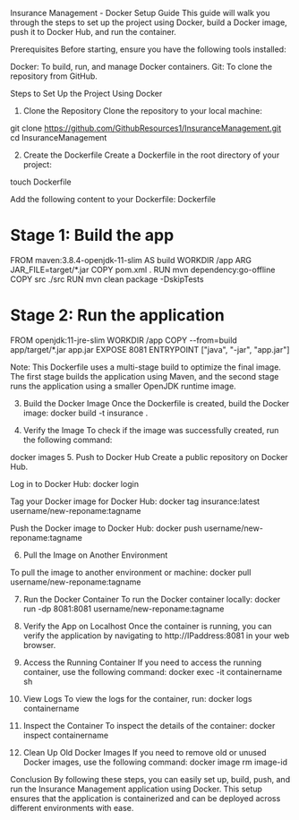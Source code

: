 Insurance Management - Docker Setup Guide
This guide will walk you through the steps to set up the project using Docker, build a Docker image, push it to Docker Hub, and run the container.

Prerequisites
Before starting, ensure you have the following tools installed:

Docker: To build, run, and manage Docker containers.
Git: To clone the repository from GitHub.

Steps to Set Up the Project Using Docker
1. Clone the Repository
Clone the repository to your local machine:

git clone https://github.com/GithubResources1/InsuranceManagement.git
cd InsuranceManagement

2. Create the Dockerfile
Create a Dockerfile in the root directory of your project:

touch Dockerfile

Add the following content to your Dockerfile:
Dockerfile

# Stage 1: Build the app
FROM maven:3.8.4-openjdk-11-slim AS build
WORKDIR /app
ARG JAR_FILE=target/*.jar
COPY pom.xml .
RUN mvn dependency:go-offline
COPY src ./src
RUN mvn clean package -DskipTests

# Stage 2: Run the application
FROM openjdk:11-jre-slim
WORKDIR /app
COPY --from=build app/target/*.jar app.jar
EXPOSE 8081
ENTRYPOINT ["java", "-jar", "app.jar"]

Note: This Dockerfile uses a multi-stage build to optimize the final image. The first stage builds the application using Maven, and the second stage runs the application using a smaller OpenJDK runtime image.

3. Build the Docker Image
Once the Dockerfile is created, build the Docker image:
docker build -t insurance .

4. Verify the Image
To check if the image was successfully created, run the following command:

docker images
5. Push to Docker Hub
Create a public repository on Docker Hub.

Log in to Docker Hub:
docker login

Tag your Docker image for Docker Hub:
docker tag insurance:latest username/new-reponame:tagname

Push the Docker image to Docker Hub:
docker push username/new-reponame:tagname

6. Pull the Image on Another Environment

To pull the image to another environment or machine:
docker pull username/new-reponame:tagname

7. Run the Docker Container
To run the Docker container locally:
docker run -dp 8081:8081 username/new-reponame:tagname

8. Verify the App on Localhost
Once the container is running, you can verify the application by navigating to http://IPaddress:8081 in your web browser.

9. Access the Running Container
If you need to access the running container, use the following command:
docker exec -it containername sh

10. View Logs
To view the logs for the container, run:
docker logs containername

11. Inspect the Container
To inspect the details of the container:
docker inspect containername

12. Clean Up Old Docker Images
If you need to remove old or unused Docker images, use the following command:
docker image rm image-id


Conclusion
By following these steps, you can easily set up, build, push, and run the Insurance Management application using Docker. This setup ensures that the application is containerized and can be deployed across different environments with ease.










